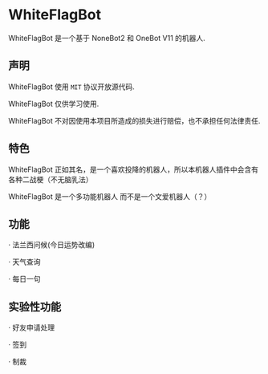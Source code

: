 # WhiteFlagBot

WhiteFlagBot 是一个基于 NoneBot2 和 OneBot V11 的机器人.

## 声明

WhiteFlagBot 使用 ```MIT``` 协议开放源代码.

WhiteFlagBot 仅供学习使用.

WhiteFlagBot 不对因使用本项目所造成的损失进行赔偿，也不承担任何法律责任.


## 特色

WhiteFlagBot 正如其名，是一个喜欢投降的机器人，所以本机器人插件中会含有各种二战梗（不无脑乳法）

WhiteFlagBot 是一个多功能机器人 而不是一个文爱机器人（？）


## 功能

· 法兰西问候(今日运势改编)

· 天气查询

· 每日一句

## 实验性功能

· 好友申请处理

· 签到

· 制裁